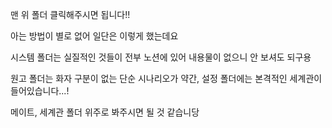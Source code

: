 맨 위 폴더 클릭해주시면 됩니다!!

아는 방법이 별로 없어 일단은 이렇게 했는데요

시스템 폴더는 실질적인 것들이 전부 노션에 있어 내용물이 없으니 안 보셔도 되구용

원고 폴더는 화자 구분이 없는 단순 시나리오가 약간, 설정 폴더에는 본격적인 세계관이 들어있습니다...!

메이트, 세계관 폴더 위주로 봐주시면 될 것 같습니당
